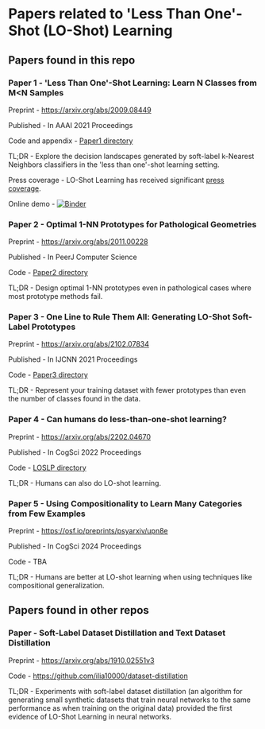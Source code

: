 # Papers related to 'Less Than One'-Shot (LO-Shot) Learning
## Papers found in this repo
### Paper 1 - 'Less Than One'-Shot Learning: Learn N Classes from M<N Samples
Preprint - https://arxiv.org/abs/2009.08449 

Published - In AAAI 2021 Proceedings

Code and appendix - [Paper1 directory](Paper1/)

TL;DR - Explore the decision landscapes generated by soft-label k-Nearest Neighbors classifiers in the 'less than one'-shot learning setting.

Press coverage - LO-Shot Learning has received significant [press coverage](Paper1/press_coverage.md).

Online demo - [![Binder](https://mybinder.org/badge_logo.svg)](https://mybinder.org/v2/gh/ilia10000/SLkNN/master?filepath=%2Fsoft-knn%2Fsoft_knn_vis.ipynb)

### Paper 2 - Optimal 1-NN Prototypes for Pathological Geometries
Preprint - https://arxiv.org/abs/2011.00228

Published - In PeerJ Computer Science

Code - [Paper2 directory](Paper2/)

TL;DR - Design optimal 1-NN prototypes even in pathological cases where most prototype methods fail.

### Paper 3 - One Line to Rule Them All: Generating LO-Shot Soft-Label Prototypes
Preprint - https://arxiv.org/abs/2102.07834

Published - In IJCNN 2021 Proceedings

Code - [Paper3 directory](Paper3/)

TL;DR - Represent your training dataset with fewer prototypes than even the number of classes found in the data.

### Paper 4 - Can humans do less-than-one-shot learning?
Preprint - https://arxiv.org/abs/2202.04670

Published - In CogSci 2022 Proceedings

Code - [LOSLP directory](LOSLP/)

TL;DR - Humans can also do LO-shot learning.

### Paper 5 - Using Compositionality to Learn Many Categories from Few Examples
Preprint - https://osf.io/preprints/psyarxiv/upn8e

Published - In CogSci 2024 Proceedings

Code - TBA

TL;DR - Humans are better at LO-shot learning when using techniques like compositional generalization.

## Papers found in other repos

### Paper - Soft-Label Dataset Distillation and Text Dataset Distillation
Preprint - https://arxiv.org/abs/1910.02551v3

Code - https://github.com/ilia10000/dataset-distillation

TL;DR - Experiments with soft-label dataset distillation (an algorithm for generating small synthetic datasets that train neural networks to the same performance as when training on the original data) provided the first evidence of LO-Shot Learning in neural networks. 


